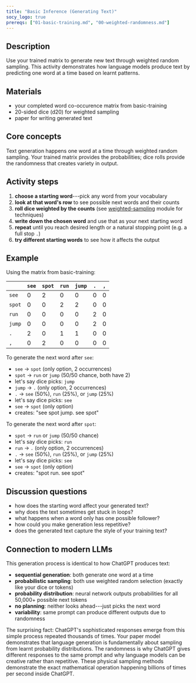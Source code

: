 ```yaml
---
title: "Basic Inference (Generating Text)"
socy_logo: true
prereqs: ["01-basic-training.md", "00-weighted-randomness.md"]
---
```


## Description

Use your trained matrix to generate new text through weighted random sampling.
This activity demonstrates how language models produce text by predicting one
word at a time based on learnt patterns.

## Materials

- your completed word co-occurence matrix from basic-training
- 20-sided dice (d20) for weighted sampling
- paper for writing generated text

## Core concepts

Text generation happens one word at a time through weighted random sampling.
Your trained matrix provides the probabilities; dice rolls provide the
randomness that creates variety in output.

## Activity steps

1. **choose a starting word**---pick any word from your vocabulary
2. **look at that word's row** to see possible next words and their counts
3. **roll dice weighted by the counts** (see
   [weighted-sampling](./00-weighted-randomness.md) module for techniques)
4. **write down the chosen word** and use that as your next starting word
5. **repeat** until you reach desired length or a natural stopping point (e.g. a
   full stop `.`)
6. **try different starting words** to see how it affects the output

## Example

Using the matrix from basic-training:

|        | `see` | `spot` | `run` | `jump` | `.` | `,` |
| ------ | ----- | ------ | ----- | ------ | --- | --- |
| `see`  | 0     | 2      | 0     | 0      | 0   | 0   |
| `spot` | 0     | 0      | 2     | 2      | 0   | 0   |
| `run`  | 0     | 0      | 0     | 0      | 2   | 0   |
| `jump` | 0     | 0      | 0     | 0      | 2   | 0   |
| `.`    | 2     | 0      | 1     | 1      | 0   | 0   |
| `,`    | 0     | 2      | 0     | 0      | 0   | 0   |

To generate the next word after `see`:

- `see` → `spot` (only option, 2 occurrences)
- `spot` → `run` or `jump` (50/50 chance, both have 2)
- let's say dice picks: `jump`
- `jump` → `.` (only option, 2 occurrences)
- `.` → `see` (50%), `run` (25%), or `jump` (25%)
- let's say dice picks: `see`
- `see` → `spot` (only option)
- creates: "see spot jump. see spot"

To generate the next word after `spot`:

- `spot` → `run` or `jump` (50/50 chance)
- let's say dice picks: `run`
- `run` → `.` (only option, 2 occurrences)
- `.` → `see` (50%), `run` (25%), or `jump` (25%)
- let's say dice picks: `see`
- `see` → `spot` (only option)
- creates: "spot run. see spot"

## Discussion questions

- how does the starting word affect your generated text?
- why does the text sometimes get stuck in loops?
- what happens when a word only has one possible follower?
- how could you make generation less repetitive?
- does the generated text capture the style of your training text?

## Connection to modern LLMs

This generation process is identical to how ChatGPT produces text:

- **sequential generation**: both generate one word at a time
- **probabilistic sampling**: both use weighted random selection (exactly like
  your dice or tokens)
- **probability distribution**: neural network outputs probabilities for all
  50,000+ possible next tokens
- **no planning**: neither looks ahead---just picks the next word
- **variability**: same prompt can produce different outputs due to randomness

The surprising fact: ChatGPT's sophisticated responses emerge from this simple
process repeated thousands of times. Your paper model demonstrates that language
generation is fundamentally about sampling from learnt probability
distributions. The randomness is why ChatGPT gives different responses to the
same prompt and why language models can be creative rather than repetitive.
These physical sampling methods demonstrate the exact mathematical operation
happening billions of times per second inside ChatGPT.
